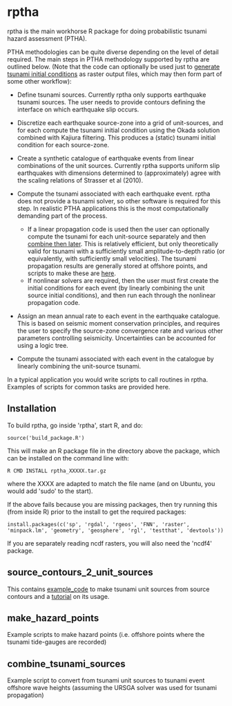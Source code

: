 rptha
=====

rptha is the main workhorse R package for doing probabilistic tsunami hazard
assessment (PTHA). 

PTHA methodologies can be quite diverse depending on the level of detail
required. The main steps in PTHA methodology supported by rptha are outlined
below. (Note that the code can optionally be used just to [generate tsunami
initial conditions](source_contours_2_unit_sources) as raster output files,
which may then form part of some other workflow):

* Define tsunami sources. Currently rptha only supports earthquake tsunami
sources. The user needs to provide contours defining the interface on
which earthquake slip occurs. 

* Discretize each earthquake source-zone into a grid of unit-sources, and
for each compute the tsunami initial condition using the Okada solution
combined with Kajiura filtering. This produces a (static) tsunami initial
condition for each source-zone.

* Create a synthetic catalogue of earthquake events from linear
combinations of the unit sources. Currently rptha supports uniform slip
earthquakes with dimensions determined to (approximately) agree with the
scaling relations of Strasser et al (2010). 

* Compute the tsunami associated with each earthquake event. rptha does not
provide a tsunami solver, so other software is required for this step. In
realistic PTHA applications this is the most computationally demanding part of
the process. 
  * If a linear propagation code is used then the user can optionally compute
the tsunami for each unit-source separately and then [combine then
later](combine_tsunami_sources). This is relatively efficient, but only
theoretically valid for tsunami with a sufficiently small amplitude-to-depth
ratio (or equivalently, with sufficiently small velocities). The 
tsunami propagation results are generally stored at offshore points, and
scripts to make these are [here](make_hazard_points).
  * If nonlinear solvers are required, then the user must first create the 
initial conditions for each event (by linearly combining the unit source
initial conditions), and then run each through the nonlinear propagation code. 

* Assign an mean annual rate to each event in the earthquake catalogue. This
is based on seismic moment conservation principles, and requires the user to
specify the source-zone convergence rate and various other parameters
controlling seismicity. Uncertainties can be accounted for using a logic tree.

* Compute the tsunami associated with each event in the catalogue by
linearly combining the unit-source tsunami.

In a typical application you would write scripts to call routines in rptha.
Examples of scripts for common tasks are provided here.


Installation
------------

To build rptha, go inside 'rptha', start R, and do:

    source('build_package.R')

This will make an R package file in the directory above the package, which can be installed on the command line with:

    R CMD INSTALL rptha_XXXXX.tar.gz

where the XXXX are adapted to match the file name (and on Ubuntu, you would add 'sudo' to the start).

If the above fails because you are missing packages, then try running this (from inside R) prior to the install to get the required packages:

    install.packages(c('sp', 'rgdal', 'rgeos', 'FNN', 'raster', 'minpack.lm', 'geometry', 'geosphere', 'rgl', 'testthat', 'devtools'))

If you are separately reading ncdf rasters, you will also need the 'ncdf4' package.

source_contours_2_unit_sources
------------------------------

This contains
[example_code](source_contours_2_unit_sources/produce_unit_sources.R) to make
tsunami unit sources from source contours and a
[tutorial](source_contours_2_unit_sources/tutorial.md) on its usage.


make_hazard_points
------------------

Example scripts to make hazard points (i.e. offshore points where the tsunami tide-gauges are recorded)


combine_tsunami_sources
-----------------------
Example script to convert from tsunami unit sources to tsunami event offshore
wave heights (assuming the URSGA solver was used for tsunami propagation)
